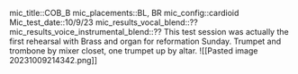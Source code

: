 
mic_title::COB_B
mic_placements::BL, BR
mic_config::cardioid
Mic_test_date::10/9/23 
mic_results_vocal_blend::??
mic_results_voice_instrumental_blend::??
This test session was actually the first rehearsal with Brass and organ for reformation Sunday.  Trumpet and trombone by mixer closet,  one trumpet up by altar. 
![[Pasted image 20231009214342.png]]


